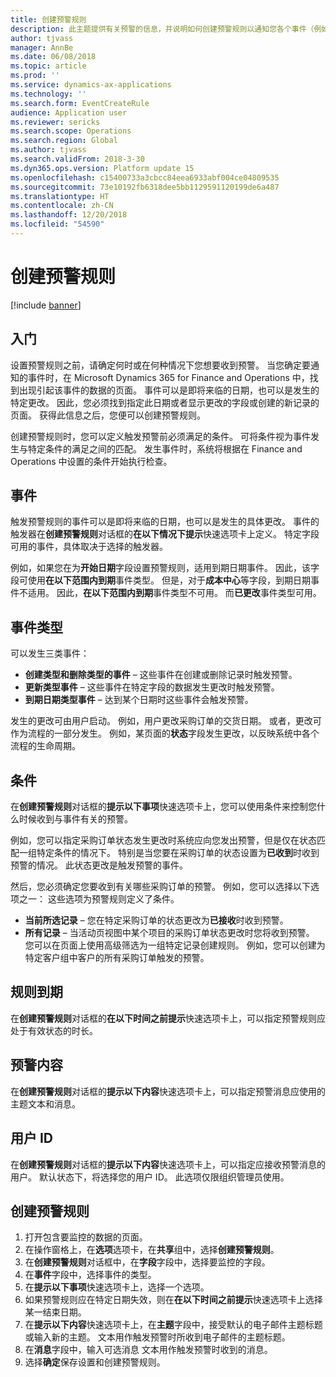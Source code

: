 ```yaml
---
title: 创建预警规则
description: 此主题提供有关预警的信息，并说明如何创建预警规则以通知您各个事件（例如到达的日期或发生的特定更改）。
author: tjvass
manager: AnnBe
ms.date: 06/08/2018
ms.topic: article
ms.prod: ''
ms.service: dynamics-ax-applications
ms.technology: ''
ms.search.form: EventCreateRule
audience: Application user
ms.reviewer: sericks
ms.search.scope: Operations
ms.search.region: Global
ms.author: tjvass
ms.search.validFrom: 2018-3-30
ms.dyn365.ops.version: Platform update 15
ms.openlocfilehash: c15400733a3cbcc84eea6933abf004ce04809535
ms.sourcegitcommit: 73e10192fb6318dee5bb1129591120199de6a487
ms.translationtype: HT
ms.contentlocale: zh-CN
ms.lasthandoff: 12/20/2018
ms.locfileid: "54590"
---
```

# <a name="create-alert-rules"></a>创建预警规则

[!include [banner](../includes/banner.md)]

## <a name="getting-started"></a>入门
设置预警规则之前，请确定何时或在何种情况下您想要收到预警。 当您确定要通知的事件时，在 Microsoft Dynamics 365 for Finance and Operations 中，找到出现引起该事件的数据的页面。 事件可以是即将来临的日期，也可以是发生的特定更改。 因此，您必须找到指定此日期或者显示更改的字段或创建的新记录的页面。 获得此信息之后，您便可以创建预警规则。

创建预警规则时，您可以定义触发预警前必须满足的条件。 可将条件视为事件发生与特定条件的满足之间的匹配。 发生事件时，系统将根据在 Finance and Operations 中设置的条件开始执行检查。

## <a name="events"></a>事件
触发预警规则的事件可以是即将来临的日期，也可以是发生的具体更改。 事件的触发器在**创建预警规则**对话框的**在以下情况下提示**快速选项卡上定义。 特定字段可用的事件，具体取决于选择的触发器。

例如，如果您在为**开始日期**字段设置预警规则，适用到期日期事件。 因此，该字段可使用**在以下范围内到期**事件类型。 但是，对于**成本中心**等字段，到期日期事件不适用。 因此，**在以下范围内到期**事件类型不可用。 而**已更改**事件类型可用。

## <a name="event-types"></a>事件类型
可以发生三类事件：

- **创建类型和删除类型的事件** – 这些事件在创建或删除记录时触发预警。
- **更新类型事件** – 这些事件在特定字段的数据发生更改时触发预警。
- **到期日期类型事件** – 达到某个日期时这些事件会触发预警。
    
发生的更改可由用户启动。 例如，用户更改采购订单的交货日期。 或者，更改可作为流程的一部分发生。 例如，某页面的**状态**字段发生更改，以反映系统中各个流程的生命周期。

## <a name="conditions"></a>条件
在**创建预警规则**对话框的**提示以下事项**快速选项卡上，您可以使用条件来控制您什么时候收到与事件有关的预警。

例如，您可以指定采购订单状态发生更改时系统应向您发出预警，但是仅在状态匹配一组特定条件的情况下。 特别是当您要在采购订单的状态设置为**已收到**时收到预警的情况。 此状态更改是触发预警的事件。

然后，您必须确定您要收到有关哪些采购订单的预警。 例如，您可以选择以下选项之一： 这些选项为预警规则定义了条件。

- **当前所选记录** – 您在特定采购订单的状态更改为**已接收**时收到预警。
- **所有记录** – 当活动页视图中某个项目的采购订单状态更改时您将收到预警。 您可以在页面上使用高级筛选为一组特定记录创建规则。 例如，您可以创建为特定客户组中客户的所有采购订单触发的预警。
    
## <a name="expiry-of-rule"></a>规则到期
在**创建预警规则**对话框的**在以下时间之前提示**快速选项卡上，可以指定预警规则应处于有效状态的时长。

## <a name="alert-contents"></a>预警内容
在**创建预警规则**对话框的**提示以下内容**快速选项卡上，可以指定预警消息应使用的主题文本和消息。

## <a name="user-id"></a>用户 ID
在**创建预警规则**对话框的**提示以下内容**快速选项卡上，可以指定应接收预警消息的用户。 默认状态下，将选择您的用户 ID。 此选项仅限组织管理员使用。

## <a name="create-an-alert-rule"></a>创建预警规则
1. 打开包含要监控的数据的页面。
2. 在操作窗格上，在**选项**选项卡，在**共享**组中，选择**创建预警规则**。
3. 在**创建预警规则**对话框中，在**字段**字段中，选择要监控的字段。
4. 在**事件**字段中，选择事件的类型。
5. 在**提示以下事项**快速选项卡上，选择一个选项。
6. 如果预警规则应在特定日期失效，则在**在以下时间之前提示**快速选项卡上选择某一结束日期。
7. 在**提示以下内容**快速选项卡上，在**主题**字段中，接受默认的电子邮件主题标题或输入新的主题。 文本用作触发预警时所收到电子邮件的主题标题。
8. 在**消息**字段中，输入可选消息 文本用作触发预警时收到的消息。
9. 选择**确定**保存设置和创建预警规则。
